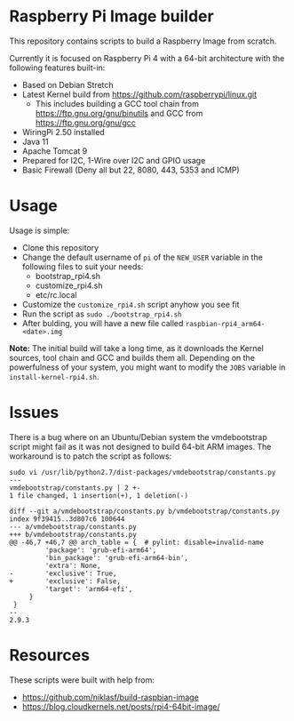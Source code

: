 # Raspberry Pi Image builder

This repository contains scripts to build a Raspberry Image from scratch.

Currently it is focused on Raspberry Pi 4 with a 64-bit architecture with the following features built-in:
* Based on Debian Stretch
* Latest Kernel build from https://github.com/raspberrypi/linux.git
  * This includes building a GCC tool chain from https://ftp.gnu.org/gnu/binutils and GCC from https://ftp.gnu.org/gnu/gcc
* WiringPi 2.50 installed
* Java 11
* Apache Tomcat 9
* Prepared for I2C, 1-Wire over I2C and GPIO usage
* Basic Firewall (Deny all but 22, 8080, 443, 5353 and ICMP)

# Usage

Usage is simple:
* Clone this repository
* Change the default username of `pi` of the `NEW_USER` variable in the following files to suit your needs:
  * bootstrap_rpi4.sh
  * customize_rpi4.sh
  * etc/rc.local
* Customize the `customize_rpi4.sh` script anyhow you see fit 
* Run the script as `sudo ./bootstrap_rpi4.sh`
* After bulding, you will have a new file called `raspbian-rpi4_arm64-<date>.img`

**Note:** The initial build will take a long time, as it downloads the Kernel sources, tool chain and GCC and builds them all. Depending on the powerfulness of your system, you might want to modify the `JOBS` variable in `install-kernel-rpi4.sh`.

# Issues

There is a bug where on an Ubuntu/Debian system the vmdebootstrap script might fail as it was not designed to build 64-bit ARM images. The workaround is to patch the script as follows:

    sudo vi /usr/lib/python2.7/dist-packages/vmdebootstrap/constants.py
    ---
    vmdebootstrap/constants.py | 2 +-
    1 file changed, 1 insertion(+), 1 deletion(-)

    diff --git a/vmdebootstrap/constants.py b/vmdebootstrap/constants.py
    index 9f39415..3d807c6 100644
    --- a/vmdebootstrap/constants.py
    +++ b/vmdebootstrap/constants.py
    @@ -46,7 +46,7 @@ arch_table = {  # pylint: disable=invalid-name
             'package': 'grub-efi-arm64',
             'bin_package': 'grub-efi-arm64-bin',
             'extra': None,
    -        'exclusive': True,
    +        'exclusive': False,
             'target': 'arm64-efi',
         }
     }
    --
    2.9.3

# Resources

These scripts were built with help from:
* https://github.com/niklasf/build-raspbian-image
* https://blog.cloudkernels.net/posts/rpi4-64bit-image/
